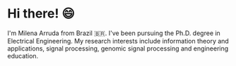 # Hi there! :smile:

I'm Milena Arruda from Brazil :brazil:. I've been pursuing the Ph.D. degree in Electrical Engineering. 
My research interests include information theory and applications, signal processing, 
genomic signal processing and engineering education.
